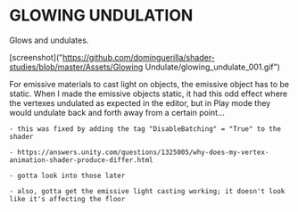 # GLOWING UNDULATION

Glows and undulates.

[screenshot]("https://github.com/dominguerilla/shader-studies/blob/master/Assets/Glowing Undulate/glowing_undulate_001.gif")

For emissive materials to cast light on objects, the emissive object has to be static.
When I made the emissive objects static, it had this odd effect where the vertexes undulated as expected in the editor, but in Play mode they would undulate back and forth away from a certain point...
	
	- this was fixed by adding the tag "DisableBatching" = "True" to the shader
	
	- https://answers.unity.com/questions/1325005/why-does-my-vertex-animation-shader-produce-differ.html
	
	- gotta look into those later
	
	- also, gotta get the emissive light casting working; it doesn't look like it's affecting the floor
